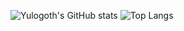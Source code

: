 ![Yulogoth's GitHub stats](https://github-readme-stats.vercel.app/api?username=yulogoth&theme=tokyonight&show_icons=true)
![Top Langs](https://github-readme-stats.vercel.app/api/top-langs/?username=yulogoth&theme=tokyonight&show_icons=true&langs_count=4)

<!--
**Yulogoth/Yulogoth** is a ✨ _special_ ✨ repository because its `README.md` (this file) appears on your GitHub profile.

Here are some ideas to get you started:

- 🔭 I’m currently working on ...
- 🌱 I’m currently learning ...
- 👯 I’m looking to collaborate on ...
- 🤔 I’m looking for help with ...
- 💬 Ask me about ...
- 📫 How to reach me: ...
- 😄 Pronouns: ...
- ⚡ Fun fact: ...
-->
